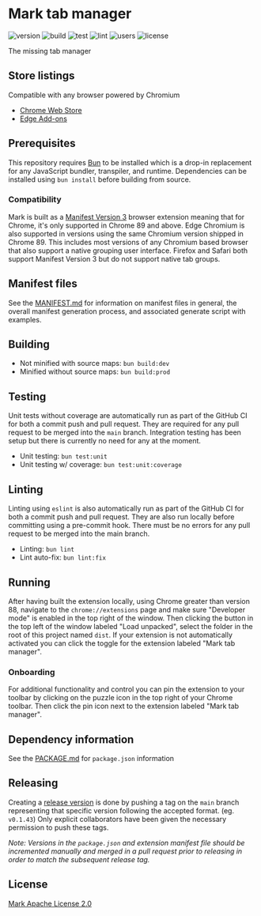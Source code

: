 # Mark tab manager

![version](https://img.shields.io/github/package-json/v/bradcush/mark-tab-manager)
![build](https://img.shields.io/github/actions/workflow/status/bradcush/mark-tab-manager/build.yml?branch=main&label=build)
![test](https://img.shields.io/github/actions/workflow/status/bradcush/mark-tab-manager/test.yml?branch=main&label=test)
![lint](https://img.shields.io/github/actions/workflow/status/bradcush/mark-tab-manager/lint.yml?branch=main&label=lint)
![users](https://img.shields.io/chrome-web-store/users/filgplhfalgafolkffphilkgckdgnona)
![license](https://img.shields.io/github/license/bradcush/mark-tab-manager)

The missing tab manager

## Store listings

Compatible with any browser powered by Chromium

- [Chrome Web Store](https://chrome.google.com/webstore/detail/mark-tab-manager/filgplhfalgafolkffphilkgckdgnona)
- [Edge Add-ons](https://microsoftedge.microsoft.com/addons/detail/honey/kipehcooiafbjodbhddcmhpcgfoafpjm)

## Prerequisites

This repository requires [Bun](https://bun.sh/) to be installed which is a
drop-in replacement for any JavaScript bundler, transpiler, and runtime.
Dependencies can be installed using `bun install` before building from source.

### Compatibility

Mark is built as a [Manifest Version 3](https://developer.chrome.com/docs/extensions/mv3/intro/)
browser extension meaning that for Chrome, it's only supported in Chrome 89 and
above. Edge Chromium is also supported in versions using the same Chromium
version shipped in Chrome 89. This includes most versions of any Chromium based
browser that also support a native grouping user interface. Firefox and Safari
both support Manifest Version 3 but do not support native tab groups.

## Manifest files

See the [MANIFEST.md](meta/manifest/MANIFEST.md) for information on
manifest files in general, the overall manifest generation process, and
associated generate script with examples.

## Building

- Not minified with source maps: `bun build:dev`
- Minified without source maps: `bun build:prod`

## Testing

Unit tests without coverage are automatically run as part of the GitHub CI for
both a commit push and pull request. They are required for any pull request to
be merged into the `main` branch. Integration testing has been setup but there
is currently no need for any at the moment.

- Unit testing: `bun test:unit`
- Unit testing w/ coverage: `bun test:unit:coverage`

## Linting

Linting using `eslint` is also automatically run as part of the GitHub CI for
both a commit push and pull request. They are also run locally before
committing using a pre-commit hook. There must be no errors for any pull
request to be merged into the main branch.

- Linting: `bun lint`
- Lint auto-fix: `bun lint:fix`

## Running

After having built the extension locally, using Chrome greater than version 88,
navigate to the `chrome://extensions` page and make sure "Developer mode" is
enabled in the top right of the window. Then clicking the button in the top
left of the window labeled "Load unpacked", select the folder in the root of
this project named `dist`. If your extension is not automatically activated you
can click the toggle for the extension labeled "Mark tab manager".

### Onboarding

For additional functionality and control you can pin the extension to your
toolbar by clicking on the puzzle icon in the top right of your Chrome toolbar.
Then click the pin icon next to the extension labeled "Mark tab manager".

## Dependency information

See the [PACKAGE.md](PACKAGE.md) for `package.json` information

## Releasing

Creating a [release version](https://github.com/bradcush/mark-tab-manager/releases)
is done by pushing a tag on the `main` branch representing that specific
version following the accepted format. (eg. `v0.1.43`) Only explicit
collaborators have been given the necessary permission to push these tags.

*Note: Versions in the `package.json` and extension manifest file should be
incremented manually and merged in a pull request prior to releasing in order
to match the subsequent release tag.*

## License

[Mark Apache License 2.0](LICENSE)
